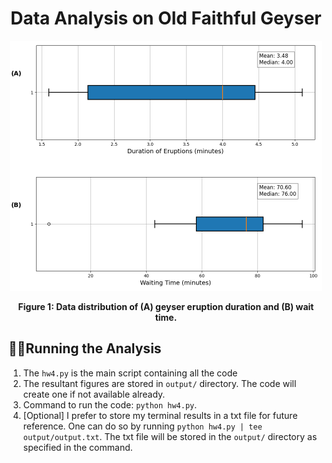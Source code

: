<h1 align="center">Data Analysis on Old Faithful Geyser</h1>
<p align="center">
<img src="output/outlier_removed_distribution_new.png" alt="Example Image" width="500"/>
</p>
<p align="center"><b>Figure 1: Data distribution of (A) geyser eruption duration and (B) wait time.</b></p>

## 🏃‍♂️Running the Analysis
1. The `hw4.py` is the main script containing all the code
2. The resultant figures are stored in `output/` directory. The code will create one if not available already.
3. Command to run the code: `python hw4.py`.
4. [Optional] I prefer to store my terminal results in a txt file for future reference. One can do so by running `python hw4.py | tee  output/output.txt`. The txt file will be stored in the `output/` directory as specified in the command. 

